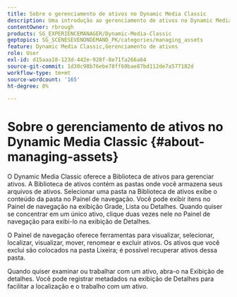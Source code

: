 ```yaml
---
title: Sobre o gerenciamento de ativos no Dynamic Media Classic
description: Uma introdução ao gerenciamento de ativos no Dynamic Media Classic
contentOwner: rbrough
products: SG_EXPERIENCEMANAGER/Dynamic-Media-Classic
geptopics: SG_SCENESEVENONDEMAND_PK/categories/managing_assets
feature: Dynamic Media Classic,Gerenciamento de ativos
role: User
exl-id: d15aaa18-123d-442e-928f-8e71fa266a64
source-git-commit: 1d30c98b76ebe78ff60bae87bd112de7a577182d
workflow-type: tm+mt
source-wordcount: '165'
ht-degree: 0%

---
```


# Sobre o gerenciamento de ativos no Dynamic Media Classic {#about-managing-assets}

O Dynamic Media Classic oferece a Biblioteca de ativos para gerenciar ativos. A Biblioteca de ativos contém as pastas onde você armazena seus arquivos de ativos. Selecionar uma pasta na Biblioteca de ativos exibe o conteúdo da pasta no Painel de navegação. Você pode exibir itens no Painel de navegação na exibição Grade, Lista ou Detalhes. Quando quiser se concentrar em um único ativo, clique duas vezes nele no Painel de navegação para exibi-lo na exibição de Detalhes.

O Painel de navegação oferece ferramentas para visualizar, selecionar, localizar, visualizar, mover, renomear e excluir ativos. Os ativos que você exclui são colocados na pasta Lixeira; é possível recuperar ativos dessa pasta.

Quando quiser examinar ou trabalhar com um ativo, abra-o na Exibição de detalhes. Você pode registrar metadados na exibição de Detalhes para facilitar a localização e o trabalho com um ativo.

